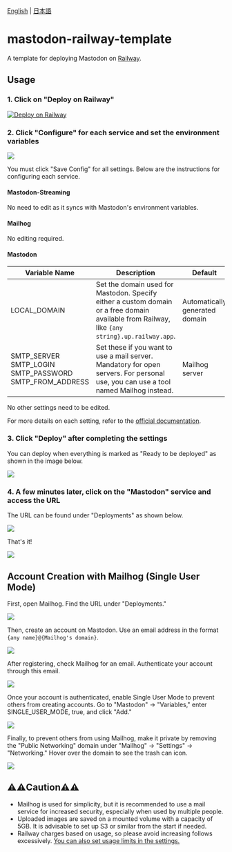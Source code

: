 [English](./README.md) | [日本語](./README_ja.md)

# mastodon-railway-template
A template for deploying Mastodon on [Railway](https://railway.app).

## Usage

### 1. Click on "Deploy on Railway"

[![Deploy on Railway](https://railway.app/button.svg)](https://railway.app/template/Vo3Gs5?referralCode=mveF9L)

### 2. Click "Configure" for each service and set the environment variables
![](images/step2.png)

You must click "Save Config" for all settings. Below are the instructions for configuring each service.

#### Mastodon-Streaming
No need to edit as it syncs with Mastodon's environment variables.

#### Mailhog
No editing required.

#### Mastodon
| Variable Name | Description | Default |
| --- | --- | --- |
| LOCAL_DOMAIN | Set the domain used for Mastodon. Specify either a custom domain or a free domain available from Railway, like `{any string}.up.railway.app`. | Automatically generated domain |
| SMTP_SERVER<br>SMTP_LOGIN<br>SMTP_PASSWORD<br>SMTP_FROM_ADDRESS | Set these if you want to use a mail server. Mandatory for open servers. For personal use, you can use a tool named Mailhog instead. | Mailhog server |

No other settings need to be edited.

For more details on each setting, refer to the [official documentation](https://docs.joinmastodon.org/admin/config/).

### 3. Click "Deploy" after completing the settings
You can deploy when everything is marked as "Ready to be deployed" as shown in the image below.

![](images/step3.png)

### 4. A few minutes later, click on the "Mastodon" service and access the URL
The URL can be found under "Deployments" as shown below.

![](images/step4.png)

That's it!

![](images/step4-2.png)

## Account Creation with Mailhog (Single User Mode)
First, open Mailhog. Find the URL under "Deployments."

![](images/signup1.png)

Then, create an account on Mastodon. Use an email address in the format `{any name}@{Mailhog's domain}`.

![](images/signup2.png)

After registering, check Mailhog for an email. Authenticate your account through this email.

![](images/signup3.png)

Once your account is authenticated, enable Single User Mode to prevent others from creating accounts. Go to "Mastodon" -> "Variables," enter SINGLE_USER_MODE, true, and click "Add."

![](images/signup4.png)

Finally, to prevent others from using Mailhog, make it private by removing the "Public Networking" domain under "Mailhog" -> "Settings" -> "Networking." Hover over the domain to see the trash can icon.

![](images/signup5.png)

## ⚠️⚠️Caution⚠️⚠️
- Mailhog is used for simplicity, but it is recommended to use a mail service for increased security, especially when used by multiple people.
- Uploaded images are saved on a mounted volume with a capacity of 5GB. It is advisable to set up S3 or similar from the start if needed.
- Railway charges based on usage, so please avoid increasing follows excessively. [You can also set usage limits in the settings.](https://docs.railway.app/reference/usage-limits)
